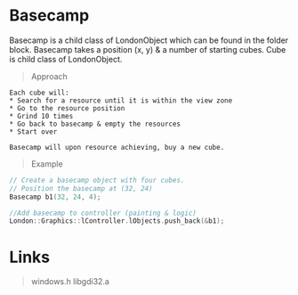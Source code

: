 # Basecamp
Basecamp is a child class of LondonObject which can be found in the folder block. Basecamp takes a position (x, y) & a number of starting cubes. Cube is child class of LondonObject.

> Approach
```
Each cube will:
* Search for a resource until it is within the view zone
* Go to the resource position
* Grind 10 times
* Go back to basecamp & empty the resources
* Start over

Basecamp will upon resource achieving, buy a new cube.
```

> Example
```c++
// Create a basecamp object with four cubes.
// Position the basecamp at (32, 24)
Basecamp b1(32, 24, 4);

//Add basecamp to controller (painting & logic)
London::Graphics::lController.lObjects.push_back(&b1);
```

# Links
> windows.h
> libgdi32.a